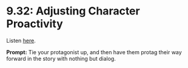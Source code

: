 # 9.32: Adjusting Character Proactivity 

Listen [here](http://www.writingexcuses.com/2014/08/03/writing-excuses-9-32-adjusting-character-proactivity/). 

**Prompt:** Tie your protagonist up, and then have them protag their way forward in the story with nothing but dialog.